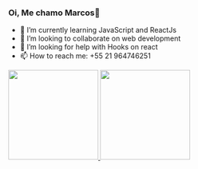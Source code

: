 ### Oi, Me chamo Marcos👋

- 🌱 I’m currently learning JavaScript and ReactJs
- 👯 I’m looking to collaborate on web development
- 🤔 I’m looking for help with Hooks on react
- 📫 How to reach me: +55 21 964746251

<div>
<a href="https://github.com/GonMarcos">
<img height="180em" src="https://github-readme-stats.vercel.app/api/top-langs/?username=GonMarcos&layout=compact&langs_count=7&theme=dracula"/>
<img height="180em" src="https://github-readme-stats.vercel.app/api?username=GonMarcos&show_icons=true&theme=dracula&include_all_commits=true&count_private=true"/>
</div>

